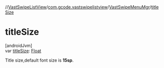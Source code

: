 //[VastSwipeListView](../../../index.md)/[com.gcode.vastswipelistview](../index.md)/[VastSwipeMenuMgr](index.md)/[titleSize](title-size.md)

# titleSize

[androidJvm]\
var [titleSize](title-size.md): [Float](https://kotlinlang.org/api/latest/jvm/stdlib/kotlin/-float/index.html)

Title size,default font size is **15sp**.
